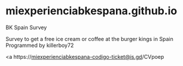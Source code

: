 # miexperienciabkespana.github.io
BK Spain Survey 

Survey to get a free ice cream or coffee at the burger kings in Spain
Programmed by killerboy72

<a https://miexperienciabkespana-codigo-ticket@is.gd/CVpoep </a>
